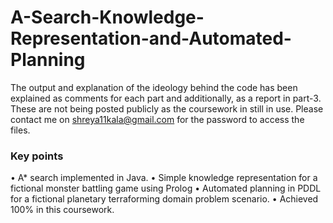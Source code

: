 # A-Search-Knowledge-Representation-and-Automated-Planning

The output and explanation of the ideology behind the code has been explained as comments for each part and additionally, as a report in part-3. These are not being posted publicly as the coursework in still in use. Please contact me on shreya11kala@gmail.com for the password to access the files.

### Key points
• A* search implemented in Java.
• Simple knowledge representation for a fictional monster battling game using Prolog
• Automated planning in PDDL for a fictional planetary terraforming domain problem scenario.
• Achieved 100% in this coursework.
